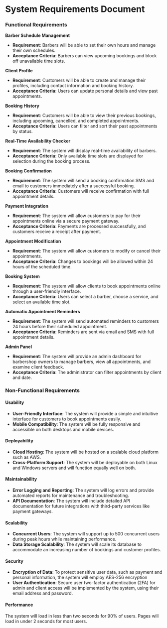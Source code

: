 


# System Requirements Document 

### Functional Requirements

 **Barber Schedule Management**  
   - **Requirement**: Barbers will be able to set their own hours and manage their own schedules.  
   - **Acceptance Criteria**: Barbers can view upcoming bookings and block off unavailable time slots.

**Client Profile**  
   - **Requirement**: Customers will be able to create and manage their profiles, including contact information and booking history.  
   - **Acceptance Criteria**: Users can update personal details and view past appointments.

 **Booking History**  
   - **Requirement**: Customers will be able to view their previous bookings, including upcoming, cancelled, and completed appointments.  
   - **Acceptance Criteria**: Users can filter and sort their past appointments by status.

**Real-Time Availability Checker**  
   - **Requirement**: The system will display real-time availability of barbers.  
   - **Acceptance Criteria**: Only available time slots are displayed for selection during the booking process.

**Booking Confirmation**  
   - **Requirement**: The system will send a booking confirmation SMS and email to customers immediately after a successful booking.  
   - **Acceptance Criteria**: Customers will receive confirmation with full appointment details.

**Payment Integration**  
   - **Requirement**: The system will allow customers to pay for their appointments online via a secure payment gateway.  
   - **Acceptance Criteria**: Payments are processed successfully, and customers receive a receipt after payment.

**Appointment Modification**  
   - **Requirement**: The system will allow customers to modify or cancel their appointments.  
   - **Acceptance Criteria**: Changes to bookings will be allowed within 24 hours of the scheduled time.

**Booking System**  
   - **Requirement**: The system will allow clients to book appointments online through a user-friendly interface.  
   - **Acceptance Criteria**: Users can select a barber, choose a service, and select an available time slot.

**Automatic Appointment Reminders**  
   - **Requirement**: The system will send automated reminders to customers 24 hours before their scheduled appointment.  
   - **Acceptance Criteria**: Reminders are sent via email and SMS with full appointment details.

**Admin Panel**  
   - **Requirement**: The system will provide an admin dashboard for barbershop owners to manage barbers, view all appointments, and examine client feedback.  
   - **Acceptance Criteria**: The administrator can filter appointments by client and date.

### Non-Functional Requirements

#### **Usability**
- **User-Friendly Interface**: The system will provide a simple and intuitive interface for customers to book appointments easily.  
- **Mobile Compatibility**: The system will be fully responsive and accessible on both desktops and mobile devices.

#### **Deployability**
- **Cloud Hosting**: The system will be hosted on a scalable cloud platform such as AWS.  
- **Cross-Platform Support**: The system will be deployable on both Linux and Windows servers and will function equally well on both.

#### **Maintainability**
- **Error Logging and Reporting**: The system will log errors and provide automated reports for maintenance and troubleshooting.  
- **API Documentation**: The system will include detailed API documentation for future integrations with third-party services like payment gateways.

#### **Scalability**
- **Concurrent Users**: The system will support up to 500 concurrent users during peak hours while maintaining performance.  
- **Data Storage Scalability**: The system will scale its database to accommodate an increasing number of bookings and customer profiles.

#### **Security**
- **Encryption of Data**: To protect sensitive user data, such as payment and personal information, the system will employ AES-256 encryption
- **User Authentication**: Secure user two-factor authentication (2FA) for admin and client access will be implemented by the system, using their email address and password.

#### **Performance**
The system will load in less than two seconds for 90% of users. Pages will load in under 2 seconds for most users.
